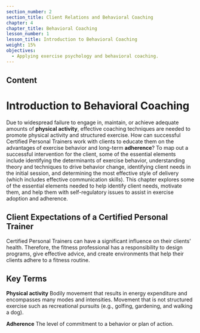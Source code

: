 ```yaml
---
section_number: 2
section_title: Client Relations and Behavioral Coaching
chapter: 4
chapter_title: Behavioral Coaching
lesson_number: 1
lesson_title: Introduction to Behavioral Coaching
weight: 15%
objectives:
  - Applying exercise psychology and behavioral coaching.
---
```


## Content
# Introduction to Behavioral Coaching

Due to widespread failure to engage in, maintain, or achieve adequate amounts of **physical activity**, effective coaching techniques are needed to promote physical activity and structured exercise. How can successful Certified Personal Trainers work with clients to educate them on the advantages of exercise behavior and long-term **adherence**? To map out a successful intervention for the client, some of the essential elements include identifying the determinants of exercise behavior, understanding theory and techniques to drive behavior change, identifying client needs in the initial session, and determining the most effective style of delivery (which includes effective communication skills). This chapter explores some of the essential elements needed to help identify client needs, motivate them, and help them with self-regulatory issues to assist in exercise adoption and adherence.

## Client Expectations of a Certified Personal Trainer

Certified Personal Trainers can have a significant influence on their clients’ health. Therefore, the fitness professional has a responsibility to design programs, give effective advice, and create environments that help their clients adhere to a fitness routine.

## Key Terms

**Physical activity**
Bodily movement that results in energy expenditure and encompasses many modes and intensities. Movement that is not structured exercise such as recreational pursuits (e.g., golfing, gardening, and walking a dog).

**Adherence**
The level of commitment to a behavior or plan of action.